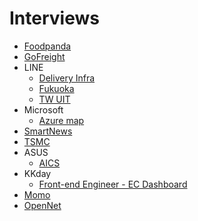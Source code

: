 # Interviews

- [Foodpanda](./Foodpanda/)
- [GoFreight](./GoFreight/)
- LINE
  - [Delivery Infra](./LINE/Delivery-Infra/)
  - [Fukuoka](./LINE/Fukuoka/)
  - [TW UIT](./LINE/TW-UIT/)
- Microsoft
  - [Azure map](./Microsoft/Azure-map/)
- [SmartNews](./SmartNews/)
- [TSMC](./TSMC/)
- ASUS
  - [AICS](./ASUS/AICS)
- KKday
  - [Front-end Engineer - EC Dashboard](./KKday/f2e-ec-dashboard/)
- [Momo](./Momo/)
- [OpenNet](./OpenNet/)